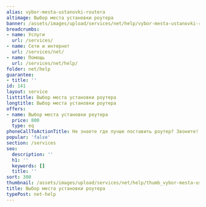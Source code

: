 ```yaml
---
alias: vybor-mesta-ustanovki-routera
altimage: Выбор места установки роутера
banner: /assets/images/upload/services/net/help/vybor-mesta-ustanovki-routera.jpg
breadcrumbs:
- name: Услуги
  url: /services/
- name: Сети и интернет
  url: /services/net/
- name: Помощь
  url: /services/net/help/
folder: net/help
guarantee:
- title: ''
id: 141
layout: service
listtitle: Выбор места установки роутера
longtitle: Выбор места установки роутера
offers:
- name: Выбор места установки роутера
  price: 800
  type: eq
phoneCallToActionTitle: Не знаете где лучше поставить роутер? Звоните!
popular: 'false'
section: /services
seo:
  description: ''
  h1: ''
  keywords: []
  title: ''
sort: 300
thumbnail: /assets/images/upload/services/net/help/thumb_vybor-mesta-ustanovki-routera.jpg
title: Выбор места установки роутера
typePost: net-help
---
```

